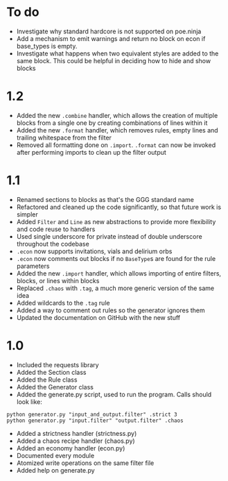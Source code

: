 # To do
* Investigate why standard hardcore is not supported on poe.ninja
* Add a mechanism to emit warnings and return no block on econ if base_types is empty.
* Investigate what happens when two equivalent styles are added to the same block. This could be helpful in deciding how to hide and show blocks

# 1.2
* Added the new `.combine` handler, which allows the creation of multiple blocks from a single one by creating combinations of lines within it
* Added the new `.format` handler, which removes rules, empty lines and trailing whitespace from the filter
* Removed all formatting done on `.import`. `.format` can now be invoked after performing imports to clean up the filter output

# 1.1
* Renamed sections to blocks as that's the GGG standard name
* Refactored and cleaned up the code significantly, so that future work is simpler
* Added `Filter` and `Line` as new abstractions to provide more flexibility and code reuse to handlers
* Used single underscore for private instead of double underscore throughout the codebase
* `.econ` now supports invitations, vials and delirium orbs
* `.econ` now comments out blocks if no `BaseType`s are found for the rule parameters
* Added the new `.import` handler, which allows importing of entire filters, blocks, or lines within blocks
* Replaced `.chaos` with `.tag`, a much more generic version of the same idea
* Added wildcards to the `.tag` rule
* Added a way to comment out rules so the generator ignores them
* Updated the documentation on GitHub with the new stuff

# 1.0
* Included the requests library
* Added the Section class
* Added the Rule class
* Added the Generator class
* Added the generate.py script, used to run the program. Calls should look like:
```        
python generator.py "input_and_output.filter" .strict 3
python generator.py "input.filter" "output.filter" .chaos
```
* Added a strictness handler (strictness.py)
* Added a chaos recipe handler (chaos.py)
* Added an economy handler (econ.py)
* Documented every module
* Atomized write operations on the same filter file
* Added help on generate.py